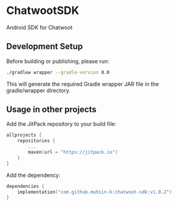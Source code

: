 # ChatwootSDK

Android SDK for Chatwoot

## Development Setup

Before building or publishing, please run:

```bash
./gradlew wrapper --gradle-version 8.0
```

This will generate the required Gradle wrapper JAR file in the gradle/wrapper directory.

## Usage in other projects

Add the JitPack repository to your build file:

```kotlin
allprojects {
    repositories {
        ...
        maven(url = "https://jitpack.io")
    }
}
```

Add the dependency:

```kotlin
dependencies {
    implementation("com.github.muhsin-k:chatwoot-sdk:v1.0.2")
}
```